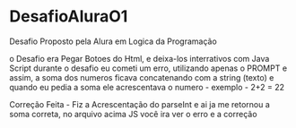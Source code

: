 # DesafioAluraO1
Desafio Proposto pela Alura em Logica da Programação

o Desafio era Pegar Botoes do Html, e deixa-los interrativos com Java Script
durante o desafio eu cometi um erro, utilizando apenas o PROMPT e assim, a soma dos numeros
ficava concatenando com a string (texto) e quando eu pedia a soma ele acrescentava o numero - exemplo - 2+2 = 22

Correção Feita - Fiz a Acrescentação do parseInt e ai ja me retornou a soma correta, no arquivo acima JS você ira ver o erro e a correção
